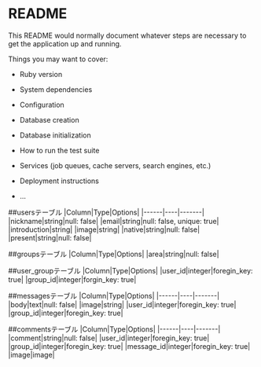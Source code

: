 # README

This README would normally document whatever steps are necessary to get the
application up and running.

Things you may want to cover:

* Ruby version

* System dependencies

* Configuration

* Database creation

* Database initialization

* How to run the test suite

* Services (job queues, cache servers, search engines, etc.)

* Deployment instructions

* ...

##usersテーブル
|Column|Type|Options|
|------|----|-------|
|nickname|string|null: false|
|email|string|null: false, unique: true|
|introduction|string|
|image|string|
|native|string|null: false|
|present|string|null: false|

##groupsテーブル
|Column|Type|Options|
|area|string|null: false|

##user_groupテーブル
|Column|Type|Options|
|user_id|integer|foregin_key: true|
|group_id|integer|forgin_key: true|

##messagesテーブル
|Column|Type|Options|
|------|----|-------|
|body|text|null: false|
|image|string|
|user_id|integer|foregin_key: true|
|group_id|integer|foregin_key: true|

##commentsテーブル
|Column|Type|Options|
|------|----|-------|
|comment|string|null: false|
|user_id|integer|foregin_key: true|
|group_id|integer|foregin_key: true|
|message_id|integer|foregin_key: true|
|image|image|

